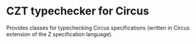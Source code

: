 # CZT typechecker for Circus

Provides classes for typechecking Circus specifications
(written in Circus extension of the Z specification language).
